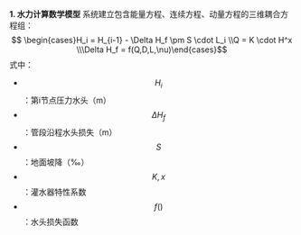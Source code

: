 **1. 水力计算数学模型**
系统建立包含能量方程、连续方程、动量方程的三维耦合方程组：  
$$ \begin{cases}H_i = H_{i-1} - \Delta H_f \pm S \cdot L_i \\Q = K \cdot H^x \\\Delta H_f = f(Q,D,L,\nu)\end{cases}$$
式中：  
- $$H_i$$：第i节点压力水头（m）  
- $$\Delta H_f$$：管段沿程水头损失（m）  
- $$S$$：地面坡降（‰）  
- $$K,x$$：灌水器特性系数  
- $$f()$$：水头损失函数  